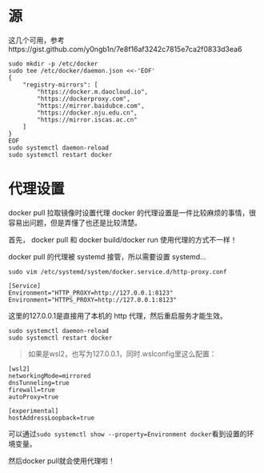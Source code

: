# 源
这几个可用，参考https://gist.github.com/y0ngb1n/7e8f16af3242c7815e7ca2f0833d3ea6
```
sudo mkdir -p /etc/docker
sudo tee /etc/docker/daemon.json <<-'EOF'
{
    "registry-mirrors": [
        "https://docker.m.daocloud.io",
        "https://dockerproxy.com",
        "https://mirror.baidubce.com",
        "https://docker.nju.edu.cn",
        "https://mirror.iscas.ac.cn"
    ]
}
EOF
sudo systemctl daemon-reload
sudo systemctl restart docker
```
# 代理设置
docker pull 拉取镜像时设置代理
docker 的代理设置是一件比较麻烦的事情，很容易出问题，但是弄懂了也还是比较清楚。

首先， docker pull 和 docker build/docker run 使用代理的方式不一样！

docker pull 的代理被 systemd 接管，所以需要设置 systemd…
```
sudo vim /etc/systemd/system/docker.service.d/http-proxy.conf
```
```
[Service]
Environment="HTTP_PROXY=http://127.0.0.1:8123"
Environment="HTTPS_PROXY=http://127.0.0.1:8123"
```
这里的127.0.0.1是直接用了本机的 http 代理，然后重启服务才能生效。

```
sudo systemctl daemon-reload
sudo systemctl restart docker
```
> 如果是wsl2，也写为127.0.0.1，同时.wslconfig里这么配置：
```
[wsl2]
networkingMode=mirrored
dnsTunneling=true
firewall=true
autoProxy=true

[experimental]
hostAddressLoopback=true
```
可以通过`sudo systemctl show --property=Environment docker`看到设置的环境变量。

然后docker pull就会使用代理啦！
